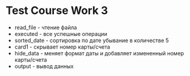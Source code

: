 # Test Course Work 3

* read_file - чтение файла
* executed - все успешные операции
* sorted_date - сортировка по дате убывание в количестве 5
* card1 - скрывает номер карты/счета
* hide_data - меняет формат даты и добавляет измененный номер карты/счета
* output - вывод данных